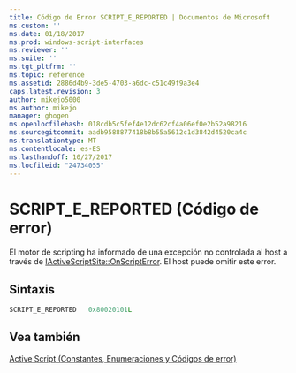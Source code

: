```yaml
---
title: Código de Error SCRIPT_E_REPORTED | Documentos de Microsoft
ms.custom: ''
ms.date: 01/18/2017
ms.prod: windows-script-interfaces
ms.reviewer: ''
ms.suite: ''
ms.tgt_pltfrm: ''
ms.topic: reference
ms.assetid: 2886d4b9-3de5-4703-a6dc-c51c49f9a3e4
caps.latest.revision: 3
author: mikejo5000
ms.author: mikejo
manager: ghogen
ms.openlocfilehash: 018cdb5c5fef4e12dc62cf4a06ef0e2b52a98216
ms.sourcegitcommit: aadb9588877418b8b55a5612c1d3842d4520ca4c
ms.translationtype: MT
ms.contentlocale: es-ES
ms.lasthandoff: 10/27/2017
ms.locfileid: "24734055"
---
```

# <a name="scriptereported-error-code"></a>SCRIPT_E_REPORTED (Código de error)
El motor de scripting ha informado de una excepción no controlada al host a través de [IActiveScriptSite::OnScriptError](../../winscript/reference/iactivescriptsite-onscripterror.md). El host puede omitir este error.  
  
## <a name="syntax"></a>Sintaxis  
  
```cpp  
SCRIPT_E_REPORTED   0x80020101L  
```  
  
## <a name="see-also"></a>Vea también  
 [Active Script (Constantes, Enumeraciones y Códigos de error)](../../winscript/reference/active-script-constants-enumerations-and-error-codes.md)